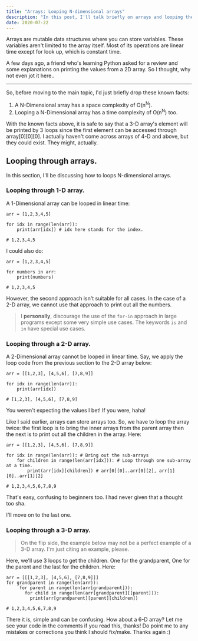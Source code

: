 ```yaml
---
title: "Arrays: Looping N-dimensional arrays"
description: "In this post, I'll talk briefly on arrays and looping them." 
date: 2020-07-22 
---
```



Arrays are mutable data structures where you can store variables. These variables aren't limited to the array itself. Most of its operations are linear time except for look up, which is constant time.

A few days ago, a friend who's learning Python asked for a review and some explanations on printing the values from a 2D array. So I thought, why not even jot it here..

---

So, before moving to the main topic, I'd just briefly drop these known facts:

1. A N-Dimensional array has a space complexity of O(n<sup>N</sup>).
2. Looping a N-Dimensional array has a time complexity of O(n<sup>N</sup>) too.

With the known facts above, it is safe to say that a 3-D array's element will be printed by 3 loops since the first element can be accessed through array[0][0][0]. I actually haven't come across arrays of 4-D and above, but they could exist. They might, actually.

## Looping through arrays.

In this section, I'll be discussing how to loops N-dimensional arrays.

### Looping through 1-D array.

A 1-Dimensional array can be looped in linear time:

```python{codeTitle: Looping through a 1-D array I}
arr = [1,2,3,4,5]

for idx in range(len(arr)):
    print(arr[idx]) # idx here stands for the index.

# 1,2,3,4,5

```

I could also do:

```python{codeTitle: Looping through a 1-D array II }
arr = [1,2,3,4,5]

for numbers in arr:
    print(numbers)
    
# 1,2,3,4,5
```

However, the second approach isn't suitable for all cases. In the case of a 2-D array, we cannot use that approach to print out all the numbers. 
> I **personally**, discourage the use of the `for-in` approach in large programs except some very simple use cases. The keywords `is` and `in` have special use cases.

### Looping through a 2-D array.

A 2-Dimensional array cannot be looped in linear time. Say, we apply the loop code from the previous section to the 2-D array below:

```python{codeTitle: }
arr = [[1,2,3], [4,5,6], [7,8,9]]

for idx in range(len(arr)):
    print(arr[idx])
    
# [1,2,3], [4,5,6], [7,8,9]    
```

You weren't expecting the values I bet! If you were, haha!

Like I said earlier, arrays can store arrays too. So, we have to loop the array twice: the first loop is to bring the inner arrays from the parent array then the next is to print out all the children in the array. Here:

```python{codeTitle: Looping through a 2-D array}
arr = [[1,2,3], [4,5,6], [7,8,9]]

for idx in range(len(arr)): # Bring out the sub-arrays
    for children in range(len(arr[idx])): # Loop through one sub-array at a time.
        print(arr[idx][children]) # arr[0][0]..arr[0][2], arr[1][0]..arr[1][2]
        
# 1,2,3,4,5,6,7,8,9    
```

That's easy, confusing to beginners too. I had never given that a thought too sha.

I'll move on to the last one.

### Looping through a 3-D array.

> On the flip side, the example below may not be a perfect example of a 3-D array. I'm just citing an example, please.

Here, we'll use 3 loops to get the children. One for the grandparent, One for the parent and the last for the children. Here:


```python{codeTitle: Looping through a 3-D array}
arr = [[[1,2,3], [4,5,6], [7,8,9]]]
for grandparent in range(len(arr)):
     for parent in range(len(arr[grandparent])):
       for child in range(len(arr[grandparent][[parent])):
         print(arr[grandparent][parent][children])

# 1,2,3,4,5,6,7,8,9
``` 

There it is, simple and can be confusing. How about a 6-D array? Let me see your code in the comments if you read this, thanks! Do point me to any mistakes or corrections you think I should fix/make. Thanks again :)




